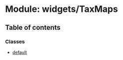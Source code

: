 # Module: widgets/TaxMaps

## Table of contents

### Classes

- [default](../wiki/widgets.TaxMaps.default)
